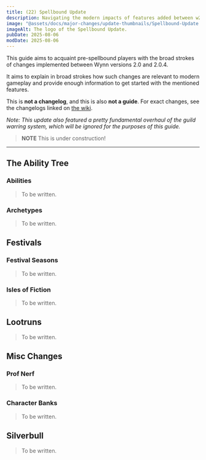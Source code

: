 ```yaml
---
title: (22) Spellbound Update
description: Navigating the modern impacts of features added between w2.0 (W21) and w2.0.4 (F23). Intended to rapidly acquaint returning players with the relevant details of past changes.
image: "@assets/docs/major-changes/update-thumbnails/Spellbound-Update.png"
imageAlt: The logo of the Spellbound Update.
pubDate: 2025-08-06
modDate: 2025-08-06
---
```


This guide aims to acquaint pre-spellbound players with the broad strokes of changes implemented between Wynn versions 2.0 and 2.0.4.

It aims to explain in broad strokes how such changes are relevant to modern gameplay and provide enough information to get started with the mentioned features.

This is **not a changelog**, and this is also **not a guide**. For exact changes, see the changelogs linked on [the wiki](https://wynncraft.wiki.gg/wiki/Version_history).


*Note: This update also featured a pretty fundamental overhaul of the guild warring system, which will be ignored for the purposes of this guide.*

> **NOTE** This is under construction!
---
## The Ability Tree
### Abilities
> To be written.
### Archetypes
> To be written.
## Festivals
### Festival Seasons
> To be written.
### Isles of Fiction
> To be written.
## Lootruns
> To be written.
## Misc Changes
### Prof Nerf
> To be written.
### Character Banks
> To be written.
## Silverbull
> To be written.